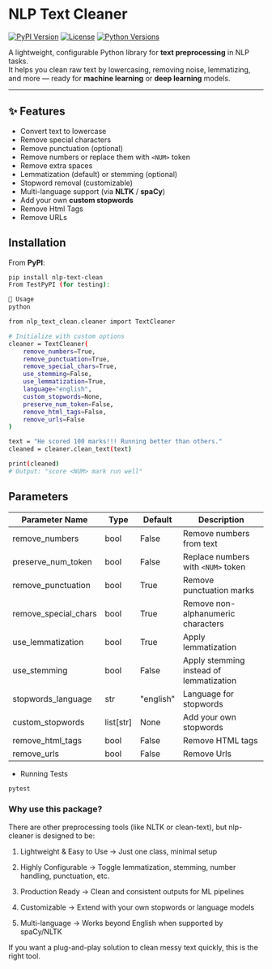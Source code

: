 # NLP Text Cleaner

[![PyPI Version](https://img.shields.io/pypi/v/nlp-text-clean)](https://pypi.org/project/nlp-text-clean/)
[![License](https://img.shields.io/pypi/l/nlp-text-clean)](https://opensource.org/licenses/MIT)
[![Python Versions](https://img.shields.io/pypi/pyversions/nlp-text-clean)](https://pypi.org/project/nlp-text-clean/)

A lightweight, configurable Python library for **text preprocessing** in NLP tasks.  
It helps you clean raw text by lowercasing, removing noise, lemmatizing, and more — ready for **machine learning** or **deep learning** models.

---

## ✨ Features
- Convert text to lowercase  
- Remove special characters  
- Remove punctuation (optional)  
- Remove numbers or replace them with `<NUM>` token  
- Remove extra spaces  
- Lemmatization (default) or stemming (optional)  
- Stopword removal (customizable)  
- Multi-language support (via **NLTK** / **spaCy**)  
- Add your own **custom stopwords**  
- Remove Html Tags
- Remove URLs


## Installation

From **PyPI**:
```bash
pip install nlp-text-clean
From TestPyPI (for testing):

🚀 Usage
python

from nlp_text_clean.cleaner import TextCleaner

# Initialize with custom options
cleaner = TextCleaner(
    remove_numbers=True,
    remove_punctuation=True,
    remove_special_chars=True,
    use_stemming=False,
    use_lemmatization=True,
    language="english",
    custom_stopwords=None,
    preserve_num_token=False,
    remove_html_tags=False,
    remove_urls=False
)

text = "He scored 100 marks!!! Running better than others."
cleaned = cleaner.clean_text(text)

print(cleaned)
# Output: "score <NUM> mark run well"
```

## Parameters
| Parameter Name        | Type         | Default   | Description                                      |
|-----------------------|--------------|-----------|--------------------------------------------------|
| remove_numbers        | bool         | False     | Remove numbers from text                         |
| preserve_num_token    | bool         | False     | Replace numbers with `<NUM>` token               |
| remove_punctuation    | bool         | True      | Remove punctuation marks                         |
| remove_special_chars  | bool         | True      | Remove non-alphanumeric characters               |
| use_lemmatization     | bool         | True      | Apply lemmatization                              |
| use_stemming          | bool         | False     | Apply stemming instead of lemmatization          |
| stopwords_language    | str          | "english" | Language for stopwords                           |
| custom_stopwords      | list[str]    | None      | Add your own stopwords                           |
| remove_html_tags      | bool         | False     | Remove HTML tags                                 |
| remove_urls           | bool         | False     | Remove Urls                                      |


* Running Tests
```bash
pytest
```

### Why use this package?
There are other preprocessing tools (like NLTK or clean-text), but nlp-cleaner is designed to be:

1) Lightweight & Easy to Use → Just one class, minimal setup

2) Highly Configurable → Toggle lemmatization, stemming, number handling, punctuation, etc.

3) Production Ready → Clean and consistent outputs for ML pipelines

4) Customizable → Extend with your own stopwords or language models

5) Multi-language → Works beyond English when supported by spaCy/NLTK

If you want a plug-and-play solution to clean messy text quickly, this is the right tool.
